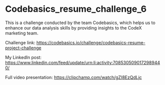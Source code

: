 # Codebasics_resume_challenge_6
This is a challenge conducted by the team Codebasics, 
which helps us to enhance our data analysis skills by providing insights to the CodeX marketing team.

Challenge link:
https://codebasics.io/challenge/codebasics-resume-project-challenge

My LinkedIn post:
https://www.linkedin.com/feed/update/urn:li:activity:7085305090172989440/

Full video presentation:
https://clipchamp.com/watch/gZI8EzQdLjc


